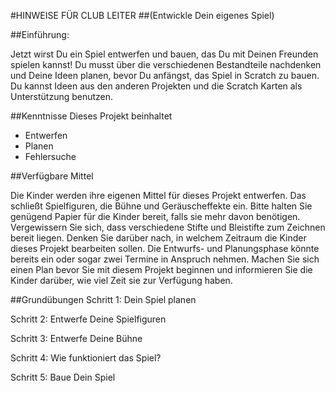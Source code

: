 #HINWEISE FÜR CLUB LEITER
##(Entwickle Dein eigenes Spiel)

##Einführung:

Jetzt wirst Du ein Spiel entwerfen und bauen, das Du mit Deinen Freunden spielen kannst! Du musst über die verschiedenen Bestandteile nachdenken und Deine Ideen planen, bevor Du anfängst, das Spiel in Scratch zu bauen. Du kannst Ideen aus den anderen Projekten und die Scratch Karten als Unterstützung benutzen.

##Kenntnisse
Dieses Projekt beinhaltet

* Entwerfen
* Planen
* Fehlersuche

##Verfügbare Mittel

Die Kinder werden ihre eigenen Mittel für dieses Projekt entwerfen. Das schließt Spielfiguren, die Bühne und Geräuscheffekte ein. Bitte halten Sie genügend Papier für die Kinder bereit, falls sie mehr davon benötigen. Vergewissern Sie sich, dass verschiedene Stifte und Bleistifte zum Zeichnen bereit liegen. Denken Sie darüber nach, in welchem Zeitraum die Kinder dieses Projekt bearbeiten sollen. 
Die Entwurfs- und Planungsphase könnte bereits ein oder sogar zwei Termine in Anspruch nehmen. Machen Sie sich einen Plan bevor Sie mit diesem Projekt beginnen und informieren Sie die Kinder darüber, wie viel Zeit sie zur Verfügung haben.

##Grundübungen
Schritt 1: Dein Spiel planen

Schritt 2: Entwerfe Deine Spielfiguren

Schritt 3: Entwerfe Deine Bühne

Schritt 4: Wie funktioniert das Spiel?

Schritt 5: Baue Dein Spiel